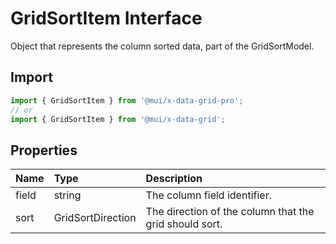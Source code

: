 # GridSortItem Interface

<p class="description">Object that represents the column sorted data, part of the GridSortModel.</p>

## Import

```js
import { GridSortItem } from '@mui/x-data-grid-pro';
// or
import { GridSortItem } from '@mui/x-data-grid';
```

## Properties

| Name                                 | Type                                             | Description                                            |
| :----------------------------------- | :----------------------------------------------- | :----------------------------------------------------- |
| <span class="prop-name">field</span> | <span class="prop-type">string</span>            | The column field identifier.                           |
| <span class="prop-name">sort</span>  | <span class="prop-type">GridSortDirection</span> | The direction of the column that the grid should sort. |
